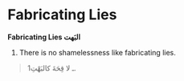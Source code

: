 Fabricating Lies
================

**Fabricating Lies البَهت**

1. There is no shamelessness like fabricating lies.

> 1ـ لا قِحَةَ كالبَهْتِ.


